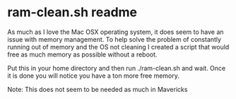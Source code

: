 # ram-clean.sh readme 

As much as I love the Mac OSX operating system, it does seem to have an issue with memory management. To help solve the problem of constantly running out of memory and the OS not cleaning I created a script that would free as much memory as possible without a reboot. 

Put this in your home directory and then run ./ram-clean.sh and wait. Once it is done you will notice you have a ton more free memory. 

Note: This does not seem to be needed as much in Mavericks